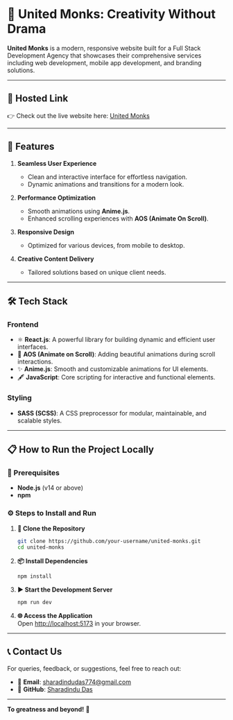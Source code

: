 # **🌟 United Monks: Creativity Without Drama**

**United Monks** is a modern, responsive website built for a Full Stack Development Agency that showcases their comprehensive services including web development, mobile app development, and branding solutions.

---

## **🌟 Hosted Link**

👉 Check out the live website here: [United Monks](https://united-monks.vercel.app)

---

## **🌟 Features**

1. **Seamless User Experience**

    - Clean and interactive interface for effortless navigation.
    - Dynamic animations and transitions for a modern look.

2. **Performance Optimization**

    - Smooth animations using **Anime.js**.
    - Enhanced scrolling experiences with **AOS (Animate On Scroll)**.

3. **Responsive Design**

    - Optimized for various devices, from mobile to desktop.

4. **Creative Content Delivery**
    - Tailored solutions based on unique client needs.

---

## **🛠️ Tech Stack**

### **Frontend**

- ⚛️ **React.js**: A powerful library for building dynamic and efficient user interfaces.
- 🎨 **AOS (Animate on Scroll)**: Adding beautiful animations during scroll interactions.
- ✨ **Anime.js**: Smooth and customizable animations for UI elements.
- 🖋️ **JavaScript**: Core scripting for interactive and functional elements.

### **Styling**

- **SASS (SCSS)**: A CSS preprocessor for modular, maintainable, and scalable styles.

---

## **📋 How to Run the Project Locally**

### **🔧 Prerequisites**

- **Node.js** (v14 or above)
- **npm**

### **⚙️ Steps to Install and Run**

1. **📂 Clone the Repository**

    ```bash
    git clone https://github.com/your-username/united-monks.git
    cd united-monks
    ```

2. **📦 Install Dependencies**

    ```bash
    npm install
    ```

3. **▶️ Start the Development Server**

    ```bash
    npm run dev
    ```

4. **🌐 Access the Application**  
   Open [http://localhost:5173](http://localhost:5173) in your browser.

---

## **📞 Contact Us**

For queries, feedback, or suggestions, feel free to reach out:

- 📧 **Email**: [sharadindudas774@gmail.com](mailto:sharadindudas774@gmail.com)
- 🐙 **GitHub**: [Sharadindu Das](https://github.com/sharadindudas)

---

**To greatness and beyond!** 🚀
